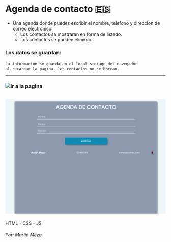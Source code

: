 # Agenda de contacto :es:

- Una agenda donde puedes escribir el nombre, telefono y direccion de correo electronico
    - Los contactos se mostraran en forma de listado.
    - Los contactos se pueden eliminar .

### Los datos se guardan:
    La informacion se guarda en el local storage del navegador 
    al recargar la pagina, los contactos no se borran.

------------
### ![Ir a la pagina](https://github.com/martinmeza0/agenda-contacto)

![](vista_previa.jpg)
------------

HTML - CSS - JS


###### Por: Martin Meza
